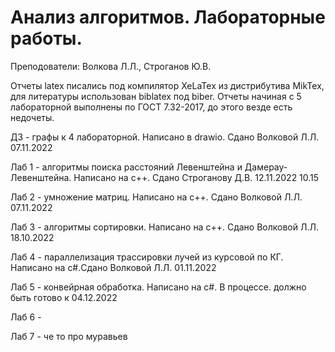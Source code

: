 # Анализ алгоритмов. Лабораторные работы.

Преподователи: Волкова Л.Л., Строганов Ю.В.

Отчеты latex писались под компилятор XeLaTex из дистрибутива MikTex, для литературы использован biblatex под biber. Отчеты начиная с 5 лабораторной выполнены по ГОСТ 7.32-2017, до этого везде есть недочеты. 

ДЗ - графы к 4 лабораторной. Написано в drawio. Сдано Волковой Л.Л. 07.11.2022

Лаб 1 - алгоритмы поиска расстояний Левенштейна и Дамерау-Левенштейна. Написано на c++. Сдано Строганову Д.В. 12.11.2022 10.15

Лаб 2 - умножение матриц. Написано на c++. Сдано Волковой Л.Л. 07.11.2022

Лаб 3 - алгоритмы сортировки. Написано на c++. Сдано Волковой Л.Л. 18.10.2022

Лаб 4 - параллелизация трассировки лучей из курсовой по КГ. Написано на c#.Сдано Волковой Л.Л. 01.11.2022

Лаб 5 - конвейрная обработка. Написано на c#. В процессе. должно быть готово к 04.12.2022

Лаб 6 -

Лаб 7 - че то про муравьев
